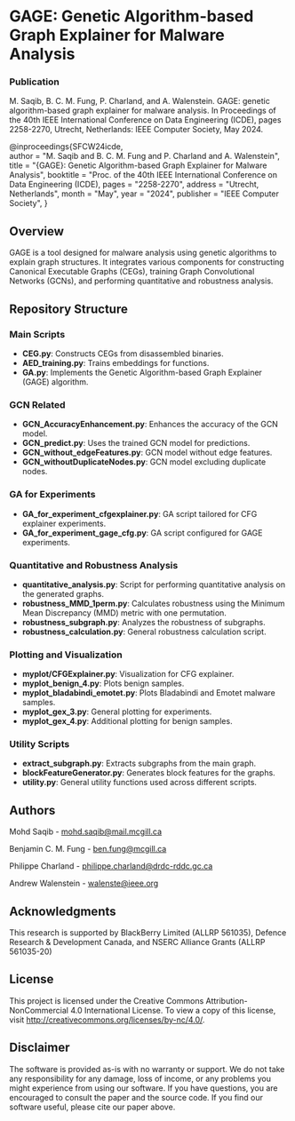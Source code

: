 # GAGE: Genetic Algorithm-based Graph Explainer for Malware Analysis

### Publication

M. Saqib, B. C. M. Fung, P. Charland, and A. Walenstein. GAGE: genetic algorithm-based graph explainer for malware analysis. In Proceedings of the 40th IEEE International Conference on Data Engineering (ICDE), pages 2258-2270, Utrecht, Netherlands: IEEE Computer Society, May 2024.

@inproceedings{SFCW24icde,<br>
author = "M. Saqib and B. C. M. Fung and P. Charland and A. Walenstein",
title = "{GAGE}: Genetic Algorithm-based Graph Explainer for Malware Analysis",
        booktitle = "Proc. of the 40th IEEE International Conference on Data Engineering (ICDE),
        pages = "2258-2270",
        address = "Utrecht, Netherlands",
        month = "May",
        year = "2024",
        publisher = "IEEE Computer Society",
}


## Overview

GAGE is a tool designed for malware analysis using genetic algorithms to explain graph structures. It integrates various components for constructing Canonical Executable Graphs (CEGs), training Graph Convolutional Networks (GCNs), and performing quantitative and robustness analysis.

## Repository Structure

### Main Scripts
- **CEG.py**: Constructs CEGs from disassembled binaries.
- **AED_training.py**: Trains embeddings for functions.
- **GA.py**: Implements the Genetic Algorithm-based Graph Explainer (GAGE) algorithm.

### GCN Related
- **GCN_AccuracyEnhancement.py**: Enhances the accuracy of the GCN model.
- **GCN_predict.py**: Uses the trained GCN model for predictions.
- **GCN_without_edgeFeatures.py**: GCN model without edge features.
- **GCN_withoutDuplicateNodes.py**: GCN model excluding duplicate nodes.

### GA for Experiments
- **GA_for_experiment_cfgexplainer.py**: GA script tailored for CFG explainer experiments.
- **GA_for_experiment_gage_cfg.py**: GA script configured for GAGE experiments.

### Quantitative and Robustness Analysis
- **quantitative_analysis.py**: Script for performing quantitative analysis on the generated graphs.
- **robustness_MMD_1perm.py**: Calculates robustness using the Minimum Mean Discrepancy (MMD) metric with one permutation.
- **robustness_subgraph.py**: Analyzes the robustness of subgraphs.
- **robustness_calculation.py**: General robustness calculation script.

### Plotting and Visualization
- **myplot/CFGExplainer.py**: Visualization for CFG explainer.
- **myplot_benign_4.py**: Plots benign samples.
- **myplot_bladabindi_emotet.py**: Plots Bladabindi and Emotet malware samples.
- **myplot_gex_3.py**: General plotting for experiments.
- **myplot_gex_4.py**: Additional plotting for benign samples.

### Utility Scripts
- **extract_subgraph.py**: Extracts subgraphs from the main graph.
- **blockFeatureGenerator.py**: Generates block features for the graphs.
- **utility.py**: General utility functions used across different scripts.

## Authors
Mohd Saqib - mohd.saqib@mail.mcgill.ca

Benjamin C. M. Fung - ben.fung@mcgill.ca

Philippe Charland - philippe.charland@drdc-rddc.gc.ca

Andrew Walenstein - walenste@ieee.org

## Acknowledgments
This research is supported by BlackBerry Limited (ALLRP 561035), Defence Research & Development Canada, and NSERC Alliance Grants (ALLRP 561035-20)

## License
This project is licensed under the Creative Commons Attribution-NonCommercial 4.0 International License. To view a copy of this license, visit http://creativecommons.org/licenses/by-nc/4.0/.

## Disclaimer
The software is provided as-is with no warranty or support. We do not take any responsibility for any damage, loss of income, or any problems you might experience from using our software. If you have questions, you are encouraged to consult the paper and the source code. If you find our software useful, please cite our paper above.

   
